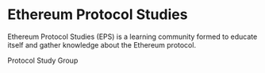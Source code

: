 # Ethereum Protocol Studies

Ethereum Protocol Studies (EPS) is a learning community formed to educate itself and gather knowledge about the Ethereum protocol. 

Protocol Study Group